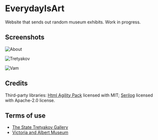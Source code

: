 # EverydayIsArt

Website that sends out random museum exhibits. Work in progress.

## Screenshots

![About](https://github.com/lebedeva-svetlana/EverydayIsArt/assets/91262515/4be25e3d-df19-4124-a35f-2485759ac373)

![Tretyakov](https://github.com/lebedeva-svetlana/EverydayIsArt/assets/91262515/7748670b-c108-493e-ac7c-e2c3ceb63942)

![Vam](https://github.com/lebedeva-svetlana/EverydayIsArt/assets/91262515/384099bb-2ca2-4f8a-b291-c8063f71b384)

## Credits

Third-party libraries: [Html Agility Pack](https://github.com/desandro/masonry](https://github.com/zzzprojects/html-agility-pack)https://github.com/zzzprojects/html-agility-pack) licensed with MIT; [Serilog](https://github.com/serilog/serilog-sinks-file) licensed with Apache-2.0 license.

## Terms of use

- [The State Tretyakov Gallery](https://www.tretyakovgallery.ru/about/copirith/)
- [Victoria and Albert Museum](https://www.vam.ac.uk/info/va-websites-terms-conditions)

